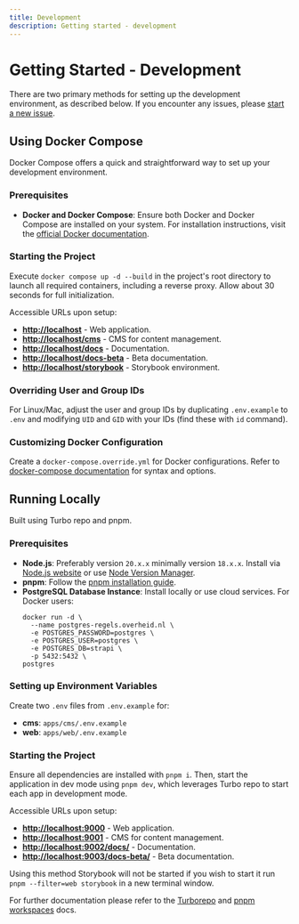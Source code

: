 ```yaml
---
title: Development
description: Getting started - development
---
```


# Getting Started - Development

There are two primary methods for setting up the development environment, as described below. If you encounter any issues, please [start a new issue](https://github.com/MinBZK/regels.overheid.nl/issues).

## Using Docker Compose

Docker Compose offers a quick and straightforward way to set up your development environment.

### Prerequisites

- **Docker and Docker Compose**: Ensure both Docker and Docker Compose are installed on your system. For installation instructions, visit the [official Docker documentation](https://docs.docker.com/get-docker/).

### Starting the Project

Execute `docker compose up -d --build` in the project's root directory to launch all required containers, including a reverse proxy. Allow about 30 seconds for full initialization.

Accessible URLs upon setup:

- **[http://localhost](http://localhost)** - Web application.
- **[http://localhost/cms](http://localhost/cms)** - CMS for content management.
- **[http://localhost/docs](http://localhost/docs)** - Documentation.
- **[http://localhost/docs-beta](http://localhost/docs-beta)** - Beta documentation.
- **[http://localhost/storybook](http://localhost/storybook)** - Storybook environment.

### Overriding User and Group IDs

For Linux/Mac, adjust the user and group IDs by duplicating `.env.example` to `.env` and modifying `UID` and `GID` with your IDs (find these with `id` command).

### Customizing Docker Configuration

Create a `docker-compose.override.yml` for Docker configurations. Refer to [docker-compose documentation](https://docs.docker.com/compose/extends/) for syntax and options.

## Running Locally

Built using Turbo repo and pnpm.

### Prerequisites

- **Node.js**: Preferably version `20.x.x` minimally version `18.x.x`. Install via [Node.js website](https://nodejs.org/en) or use [Node Version Manager](https://github.com/nvm-sh/nvm).
- **pnpm**: Follow the [pnpm installation guide](https://pnpm.io/installation).
- **PostgreSQL Database Instance**: Install locally or use cloud services. For Docker users:
  ```shell
  docker run -d \
    --name postgres-regels.overheid.nl \
    -e POSTGRES_PASSWORD=postgres \
    -e POSTGRES_USER=postgres \
    -e POSTGRES_DB=strapi \
    -p 5432:5432 \
  postgres
  ```

### Setting up Environment Variables

Create two `.env` files from `.env.example` for:

- **cms**: `apps/cms/.env.example`
- **web**: `apps/web/.env.example`

### Starting the Project

Ensure all dependencies are installed with `pnpm i`. Then, start the application in dev mode using `pnpm dev`, which leverages Turbo repo to start each app in development mode.

Accessible URLs upon setup:

- **[http://localhost:9000](http://localhost:9000)** - Web application.
- **[http://localhost:9001](http://localhost:9001)** - CMS for content management.
- **[http://localhost:9002/docs/](http://localhost:9002/docs/)** - Documentation.
- **[http://localhost:9003/docs-beta/](http://localhost:9003/docs-beta/)** - Beta documentation.

Using this method Storybook will not be started if you wish to start it run `pnpm --filter=web storybook` in a new terminal window.

For further documentation please refer to the [Turborepo](https://turbo.build/repo/docs) and [pnpm workspaces](https://pnpm.io/workspaces) docs.
